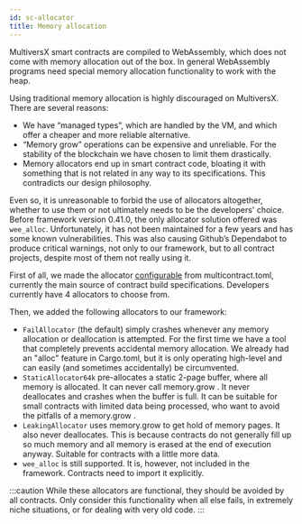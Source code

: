 ```yaml
---
id: sc-allocator
title: Memory allocation
---
```


[comment]: # (mx-abstract)

MultiversX smart contracts are compiled to WebAssembly, which does not come with memory allocation out of the box. In general WebAssembly programs need special memory allocation functionality to work with the heap.

Using traditional memory allocation is highly discouraged on MultiversX. There are several reasons:
- We have “managed types”, which are handled by the VM, and which offer a cheaper and more reliable alternative.
- “Memory grow” operations can be expensive and unreliable. For the stability of the blockchain we have chosen to limit them drastically.
- Memory allocators end up in smart contract code, bloating it with something that is not related in any way to its specifications. This contradicts our design philosophy.

Even so, it is unreasonable to forbid the use of allocators altogether, whether to use them or not ultimately needs to be the developers' choice. Before framework version 0.41.0, the only allocator solution offered was `wee_alloc`. Unfortunately, it has not been maintained for a few years and has some known vulnerabilities. This was also causing Github’s Dependabot to produce critical warnings, not only to our framework, but to all contract projects, despite most of them not really using it.

First of all, we made the allocator [configurable](/developers/meta/sc-config#single-contract-configuration) from multicontract.toml, currently the main source of contract build specifications. Developers currently have 4 allocators to choose from.

Then, we added the following allocators to our framework:
- `FailAllocator` (the default) simply crashes whenever any memory allocation or deallocation is attempted. For the first time we have a tool that completely prevents accidental memory allocation. We already had an "alloc" feature in Cargo.toml, but it is only operating high-level and can easily (and sometimes accidentally) be circumvented.
- `StaticAllocator64k` pre-allocates a static 2-page buffer, where all memory is allocated. It can never call memory.grow . It never deallocates and crashes when the buffer is full. It can be suitable for small contracts with limited data being processed, who want to avoid the pitfalls of a memory.grow .
- `LeakingAllocator` uses memory.grow to get hold of memory pages. It also never deallocates. This is because contracts do not generally fill up so much memory and all memory is erased at the end of execution anyway. Suitable for contracts with a little more data.
- `wee_alloc` is still supported. It is, however, not included in the framework. Contracts need to import it explicitly.

:::caution
While these allocators are functional, they should be avoided by all contracts. Only consider this functionality when all else fails, in extremely niche situations, or for dealing with very old code.
:::
